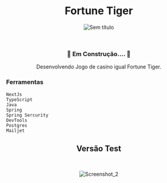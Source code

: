 <div align="center">
  
# Fortune Tiger

![Sem título](https://github.com/user-attachments/assets/8fa366ef-3a58-40e7-8775-fd710c194fe2)


</br>

<h3>🚧 Em Construção.... 🚧 </h3>

Desenvolvendo Jogo de casino igual Fortune Tiger.

</div>

<h3>Ferramentas</h3>

```
NextJs
TypeScript
Java
Spring
Spring Sercurity
DevTools
Postgres
Mailjet
```

<div align="center">

## Versão Test

</br>
  
![Screenshot_2](https://github.com/user-attachments/assets/b98dc99d-db4e-43b7-8345-216ce7257f3b)

</div>

